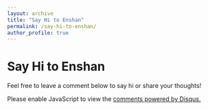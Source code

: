 ```yaml
---
layout: archive
title: "Say Hi to Enshan"
permalink: /say-hi-to-enshan/
author_profile: true
---
```


# Say Hi to Enshan

Feel free to leave a comment below to say hi or share your thoughts!

<div id="disqus_thread"></div>
<script>
    /**
    *  RECOMMENDED CONFIGURATION VARIABLES: EDIT AND UNCOMMENT 
    *  THE SECTION BELOW TO INSERT DYNAMIC VALUES FROM YOUR 
    *  PLATFORM OR CMS.
    *  LEARN WHY DEFINING THESE VARIABLES IS IMPORTANT: 
    *  https://disqus.com/admin/universalcode/#configuration-variables*/
    var disqus_config = function () {
    this.page.url = '{{ site.url }}{{ page.url }}';  // Replace PAGE_URL with your page's canonical URL variable
    this.page.identifier = '{{ page.url }}'; // Replace PAGE_IDENTIFIER with your page's unique identifier variable
    };
    (function() {  // REQUIRED CONFIGURATION VARIABLE: EDIT THE SHORTNAME BELOW
    var d = document, s = d.createElement('script');
    s.src = 'https://YOUR_DISQUS_SHORTNAME_HERE.disqus.com/embed.js';  // IMPORTANT: Replace EXAMPLE with your forum shortname!
    s.setAttribute('data-timestamp', +new Date());
    (d.head || d.body).appendChild(s);
    })();
</script>
<noscript>Please enable JavaScript to view the 
    <a href="https://disqus.com/?ref_noscript" rel="nofollow">comments powered by Disqus.</a>
</noscript>
